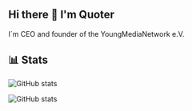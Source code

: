 ## Hi there 👋 I'm Quoter

I´m CEO and founder of the YoungMediaNetwork e.V.

## 📊 Stats

![GitHub stats](https://github-readme-stats.vercel.app/api?username=QuoterMusic&show_icons=true&theme=tokyonight)

![GitHub stats](https://github-readme-stats.vercel.app/api?username=QuoterMusic&show_icons=true&count_private=true&theme=radical&hide=stars)

